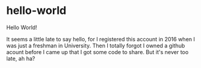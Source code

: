 # hello-world
Hello World!

It seems a little late to say hello, for I registered this account in 2016 when I was just a freshman in University. Then I totally forgot I owned a github acount before I came up that I got some code to share. But it's never too late, ah ha?
